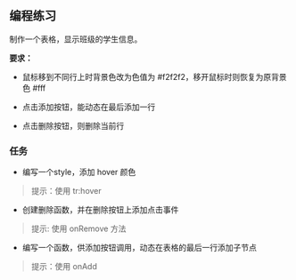 ## 编程练习

制作一个表格，显示班级的学生信息。

**要求：**

* 鼠标移到不同行上时背景色改为色值为 #f2f2f2，移开鼠标时则恢复为原背景色 #fff

* 点击添加按钮，能动态在最后添加一行

* 点击删除按钮，则删除当前行

### 任务

* 编写一个style，添加 hover 颜色

> 提示：使用 tr:hover

* 创建删除函数，并在删除按钮上添加点击事件

> 提示: 使用 onRemove 方法

* 编写一个函数，供添加按钮调用，动态在表格的最后一行添加子节点

> 提示：使用 onAdd
